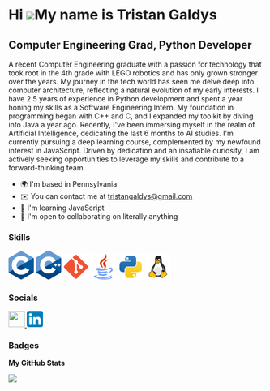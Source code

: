 Hi ![](https://user-images.githubusercontent.com/18350557/176309783-0785949b-9127-417c-8b55-ab5a4333674e.gif)My name is Tristan Galdys
======================================================================================================================================

Computer Engineering Grad, Python Developer
-------------------------------------------

A recent Computer Engineering graduate with a passion for technology that took root in the 4th grade with LEGO robotics and has only grown stronger over the years. My journey in the tech world has seen me delve deep into computer architecture, reflecting a natural evolution of my early interests. I have 2.5 years of experience in Python development and spent a year honing my skills as a Software Engineering Intern. My foundation in programming began with C++ and C, and I expanded my toolkit by diving into Java a year ago. Recently, I've been immersing myself in the realm of Artificial Intelligence, dedicating the last 6 months to AI studies. I'm currently pursuing a deep learning course, complemented by my newfound interest in JavaScript. Driven by dedication and an insatiable curiosity, I am actively seeking opportunities to leverage my skills and contribute to a forward-thinking team.

*   🌍  I'm based in Pennsylvania
*   ✉️  You can contact me at [tristangaldys@gmail.com](mailto:tristangaldys@gmail.com)
*   🧠  I'm learning JavaScript
*   🤝  I'm open to collaborating on literally anything                 

<script> 
    document.addEventListener("DOMContentLoaded", function() {
        var images = document.querySelectorAll(".non-clickable");
        images.forEach(function(img) {
            img.addEventListener("click", function(event) {
                event.preventDefault();
            });
        });
    });
</script>

### Skills 
<p align="left">
    <img class="non-clickable" src="logos\C_Programming_Language.svg" alt="Alt text" width="50"/>
    <img  class="non-clickable" src="logos\ISO_C++_Logo.svg" alt="Alt text" width="50"/>
    <img class="non-clickable" src="logos\Git_icon.svg" alt="Alt text" width="50"/>
    <img class="non-clickable" src="logos\java-svgrepo-com.svg" alt="Alt text" width="50"/>
    <img class="non-clickable" src="logos\python-svgrepo-com.svg" alt="Alt text" width="50"/>
    <img class="non-clickable" src="logos\linux-svgrepo-com.svg" alt="Alt text" width="50"/>
</p>
                    

### Socials
                  
<p align="left"> <a href="https://www.github.com/TristanGaldys" target="_blank" rel="noreferrer"> <picture> <source media="(prefers-color-scheme: dark)" srcset="https://raw.githubusercontent.com/danielcranney/readme-generator/main/public/icons/socials/github-dark.svg" /> <source media="(prefers-color-scheme: light)" srcset="https://raw.githubusercontent.com/danielcranney/readme-generator/main/public/icons/socials/github.svg" /> <img src="https://raw.githubusercontent.com/danielcranney/readme-generator/main/public/icons/socials/github.svg" width="32" height="32" /> </picture> </a> 
<a href="https://www.linkedin.com/in/tristangaldys"> 
    <img src="logos\LinkedIn_icon.svg" alt="Alt text" width="32"/>
</a></p>

### Badges

<b>My GitHub Stats</b>

<a href="http://www.github.com/TristanGaldys"><img src="https://github-readme-streak-stats.herokuapp.com/?user=TristanGaldys&stroke=0891b2&background=27272a&ring=3382ed&fire=3382ed&currStreakNum=0891b2&currStreakLabel=3382ed&sideNums=0891b2&sideLabels=0891b2&dates=0891b2&hide_border=true" /></a>
